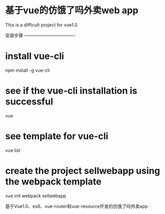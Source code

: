 基于vue的仿饿了吗外卖web app
===================================
This is a difficult project for vue1.0.

安装步骤
———————————-

# install vue-cli
npm install -g vue-cli
# see if the vue-cli installation is successful
vue
# see template for vue-cli
vue list
# create the project sellwebapp using the webpack template
vue init webpack sellwebapp

基于Vue1.0、es6、vue-router和vue-resource开发的仿饿了吗外卖app
